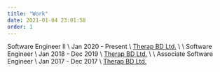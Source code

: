 ```yaml
---
title: "Work"
date: 2021-01-04 23:01:58
order: 1
---
```


Software Engineer II
\\
Jan 2020 - Present
\\
[Therap BD Ltd.][therapbd]
\\
\\
Software Engineer
\\
Jan 2018 - Dec 2019
\\
[Therap BD Ltd.][therapbd]
\\
\\
Associate Software Engineer
\\
Jan 2017 - Dec 2017
\\
[Therap BD Ltd.][therapbd]


[therapbd]:         http://therapbd.com/
